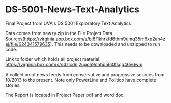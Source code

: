 # DS-5001-News-Text-Analytics
Final Project from UVA's DS 5001 Exploratory Text Analytics

Data comes from newzy.zip in the File Project Data Sources(https://virginia.app.box.com/s/bj8f1khrkfd6thm9umq35m6xp2an4zej/file/624341579635). This needs to be downloaded and unzipped to run code.

Link to folder which holds all project material. https://virginia.box.com/s/n4zlcdnj2ugoh9dnbu56i0fsqg46v6wm

A collection of news feeds from conservative and progressive sources from 10/2013 to the present. Note only PowerLine and Politico have complete stories.

The Report is located in Project Paper pdf and word doc.
